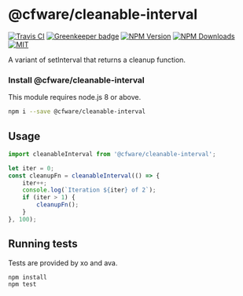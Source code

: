 # @cfware/cleanable-interval

[![Travis CI][travis-image]][travis-url]
[![Greenkeeper badge][gk-image]](https://greenkeeper.io/)
[![NPM Version][npm-image]][npm-url]
[![NPM Downloads][downloads-image]][downloads-url]
[![MIT][license-image]](LICENSE)

A variant of setInterval that returns a cleanup function.

### Install @cfware/cleanable-interval

This module requires node.js 8 or above.

```sh
npm i --save @cfware/cleanable-interval
```

## Usage

```js
import cleanableInterval from '@cfware/cleanable-interval';

let iter = 0;
const cleanupFn = cleanableInterval(() => {
	iter++;
	console.log(`Iteration ${iter} of 2`);
	if (iter > 1) {
		cleanupFn();
	}
}, 100);
```

## Running tests

Tests are provided by xo and ava.

```sh
npm install
npm test
```

[npm-image]: https://img.shields.io/npm/v/@cfware/cleanable-interval.svg
[npm-url]: https://npmjs.org/package/@cfware/cleanable-interval
[travis-image]: https://travis-ci.org/cfware/cleanable-interval.svg?branch=master
[travis-url]: https://travis-ci.org/cfware/cleanable-interval
[gk-image]: https://badges.greenkeeper.io/cfware/cleanable-interval.svg
[downloads-image]: https://img.shields.io/npm/dm/@cfware/cleanable-interval.svg
[downloads-url]: https://npmjs.org/package/@cfware/cleanable-interval
[license-image]: https://img.shields.io/npm/l/@cfware/cleanable-interval.svg

